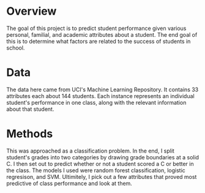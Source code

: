 # Overview
The goal of this project is to predict student performance given various personal, familial, and academic attributes about a student. The end goal of this is to determine what factors are related to the success of students in school.

# Data
The data here came from UCI's Machine Learning Repository. It contains 33 attributes each about 144 students. Each instance represents an individual student's performance in one class, along with the relevant information about that student.

# Methods
This was approached as a classification problem. In the end, I split student's grades into two categories by drawing grade boundaries at a solid C. I then set out to predict whether or not a student scored a C or better in the class. The models I used were random forest classification, logistic regresison, and SVM. Ultimitely, I pick out a few attributes that proved most predictive of class performance and look at them.
